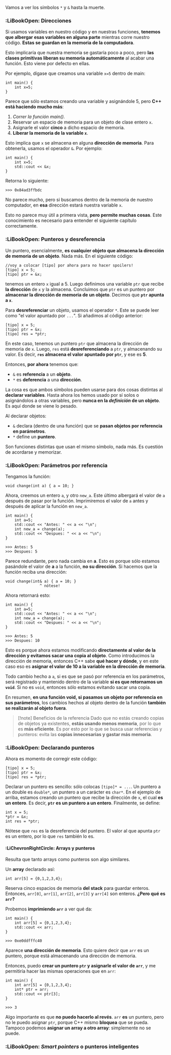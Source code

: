 Vamos a ver los símbolos `*` y `&` hasta la muerte.

### :LiBookOpen: Direcciones

Si usamos variables en nuestro código y en nuestras funciones, **tenemos que albergar esas variables en alguna parte**  mientras corre nuestro código. **Estas se guardan en la memoria de la computadora**.

Esto implicaría que nuestra memoria se gastaría poco a poco, pero **las clases primitivas liberan su memoria automáticamente** al acabar una función. Esto viene por defecto en ellas.

Por ejemplo, dígase que creamos una variable `x=5` dentro de main:

```
int main() {
	int x=5;
}
```

Parece que sólo estamos creando una variable y asignándole 5, pero **C++ está haciendo mucho más**:
1. *Correr la función main().*
2. Reservar un espacio de memoria para un objeto de clase entero `x`.
3. Asignarle el valor **cinco** a dicho espacio de memoria.
4. **Liberar la memoria de la variable `x`**.

Esto implica que `x` se almacena en alguna **dirección de memoria**. Para obtenerla, usamos el operador `&`. Por ejemplo:

```
int main() {
	int x=5;
	std::cout << &x;
}
```

Retorna lo siguiente:

```
>>> 0x84ad3ffbdc
```

No parece mucho, pero si buscamos dentro de la memoria de nuestro computador, en **esa** dirección estará nuestra variable `x`.

Esto no parece muy útil a primera vista, **pero permite muchas cosas**. Este conocimiento es necesario para entender el siguiente capítulo correctamente.
### :LiBookOpen: Punteros y desreferencia

Un puntero, esencialmente, **es cualquier objeto que almacena la dirección de memoria de un objeto**. Nada más. En el siguiente código:

```
//voy a colocar [tipo] por ahora para no hacer spoilers!
[tipo] x = 5; 
[tipo] ptr = &x; 
```

tenemos un entero `x` igual a 5. Luego definimos una variable `ptr` que recibe **la dirección** de `x` y la almacena. Concluimos que `ptr` es un puntero por **almacenar la dirección de memoria de un objeto**. Decimos que **`ptr` apunta a `x`**.

Para **desreferenciar** un objeto, usamos el operador `*`. Este se puede leer como "el valor apuntado por `...`". Si añadimos al código anterior:

```
[tipo] x = 5; 
[tipo] ptr = &x;
[tipo] res = *ptr;
```

En este caso, tenemos un puntero `ptr` que almacena la dirección de memoria de `x`. Luego, `res` está **desreferenciando** a `ptr`, y almacenando su valor. Es decir, **`res` almacena el valor apuntado por `ptr`**, y ese es **5**.

Entonces, **por ahora** tenemos que:
* `&` es **referencia** a un **objeto**.
* `*` es **deferencia** a una **dirección**.

La cosa es que ambos símbolos pueden usarse para dos cosas distintas al **declarar variables**. Hasta ahora los hemos usado por sí solos o asignándolos a otras variables, pero **nunca en la *definición* de un objeto**. Es aquí donde se viene lo pesado.

Al declarar objetos:
- `&` declara (dentro de una función) que se **pasan objetos por referencia en parámetros**.
- `*` define un **puntero**.

Son funciones distintas que usan el mismo símbolo, nada más. Es cuestión de acordarse y memorizar.

### :LiBookOpen: Parámetros por referencia

Tengamos la función:

```
void change(int a) { a = 10; }
```

Ahora, creemos un entero `a`, y otro `new_a`. Este último albergará el valor de `a` después de pasar por la función. Imprimiremos el valor de `a` antes y después de aplicar la función en `new_a`.

```
int main() {
	int a=5;
	std::cout << "Antes: " << a << "\n";
	int new_a = change(a);
	std::cout << "Despues: " << a << "\n";
}

>>> Antes: 5
>>> Despues: 5
```

Parece redundante, pero nada cambia en **a**. Esto es porque sólo estamos pasándole el valor de **a** a la función, **no su dirección**. Si hacemos que la función reciba una dirección:

```
void change(int& a) { a = 10; }
               ^ nótese!
```

Ahora retornará esto:

```
int main() {
	int a=5;
	std::cout << "Antes: " << a << "\n";
	int new_a = change(a);
	std::cout << "Despues: " << a << "\n";
}

>>> Antes: 5
>>> Despues: 10

```

Esto es porque ahora estamos modificando **directamente al valor de la dirección y evitamos sacar una copia al objeto**. Como introducimos la dirección de memoria, entonces C++ sabe **qué hacer y dónde**, y en este caso eso es **asignar el valor de 10 a la variable en la dirección de memoria**.

Todo cambio hecho a `a`, si es que se pasó por referencia en los parámetros, será registrado y mantenido dentro de la variable **si es que retornamos un `void`**. Si no es `void`, entonces sólo estamos evitando sacar una copia.

En resumen, **en una función void, si pasamos un objeto por referencia en sus parámetros**, los cambios hechos al objeto dentro de la función **también se realizarán al objeto fuera**.

>[!note] Beneficios de la referencia
>Dado que no estás creando copias de objetos ya existentes, **estás usando menos memoria**, por lo que es **más eficiente**. Es por esto por lo que se busca usar referencias y punteros: evita las **copias innecesarias y gastar más memoria**.

### :LiBookOpen: Declarando punteros

Ahora es momento de corregir este código:

```
[tipo] x = 5; 
[tipo] ptr = &x;
[tipo] res = *ptr;
```

Declarar un puntero es sencillo: sólo colocas `[tipo]* = ...`. Un puntero a un double es `double*`, un puntero a un carácter es `char*`. En el ejemplo de arriba, estamos creando un puntero que recibe la dirección de `x`, el cual **es un entero**. Es decir, **`ptr` es un puntero a un entero**. Finalmente, se define:

```
int x = 5; 
*ptr = &x;
int res = *ptr;
```

Nótese que `res` es la desreferencia del puntero. El valor al que apunta `ptr` es un entero, por lo que `res` también lo es.

#### :LiChevronRightCircle: Arrays y punteros

Resulta que tanto arrays como punteros son algo similares.

Un **array** declarado así:

```
int arr[5] = {0,1,2,3,4};
```

Reserva cinco espacios de memoria **del stack** para guardar enteros. Entonces, `arr[0]`, `arr[1]`, `arr[2]`, `arr[3]` y `arr[4]` son enteros. **¿Pero qué es `arr`?**

Probemos **imprimiendo `arr`** a ver qué da:

```
int main() {
	int arr[5] = {0,1,2,3,4};
	std::cout << arr;
}

>>> 0xe0ddfffc40
```

Aparece **una dirección de memoria**. Esto quiere decir que `arr` es un puntero, porque está almacenando una dirección de memoria.

Entonces, puedo **crear un puntero `ptr` y asignarle el valor de `arr`**, y me permitiría hacer las mismas operaciones que en `arr`:

```
int main() {
	int arr[5] = {0,1,2,3,4};
	int* ptr = arr;
	std::cout << ptr[3];
}

>>> 3
```

Algo importante es que **no puedo hacerlo al revés**. `arr` **es** un puntero, pero no le puedo asignar `ptr`, porque C++ mismo **bloquea** que se pueda. Tampoco podemos **asignar un array a otro array**: simplemente no se puede.

### :LiBookOpen: *Smart pointers* o punteros inteligentes
